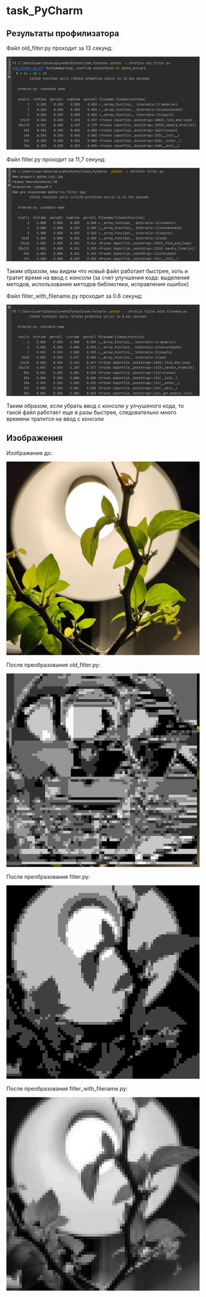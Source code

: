# task_PyCharm
## Результаты профилизатора

Файл old_filter.py проходит за 13 секунд:

<img src="https://github.com/NastyaBay/task_PyCharm/blob/main/res_prof/prof_old.png">

Файл filter.py проходит за 11,7 секунд:

<img src="https://github.com/NastyaBay/task_PyCharm/blob/main/res_prof/prof_filter.png">

Таким образом, мы видим что новый файл работает быстрее, хоть и тратит время на ввод с консоли (за счет улучшения кода: выделения методов, использование методов библиотеки, исправления ошибок)

Файл filter_with_filename.py проходит за 0.6 секунд:

<img src="https://github.com/NastyaBay/task_PyCharm/blob/main/res_prof/prof_filename.png">

Таким образом, если убрать ввод с консоли у улчушеного кода, то такой файл работает еще в разы быстрее, следовательно много времени тратится на ввод с консоли

## Изображения

Изображение до:

<img src="https://github.com/NastyaBay/task_PyCharm/blob/main/img2.jpg">

После преобразования old_filter.py:

<img src="https://github.com/NastyaBay/task_PyCharm/blob/main/res_img/res_old.jpg">

После преобразования filter.py:

<img src="https://github.com/NastyaBay/task_PyCharm/blob/main/res_img/res_filter.jpg">

После преобразования filter_with_filename.py:

<img src="https://github.com/NastyaBay/task_PyCharm/blob/main/res_img/res_filename.jpg">
